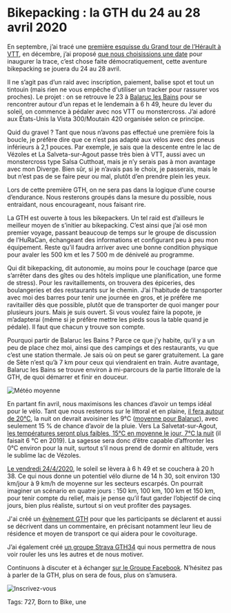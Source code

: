 # Bikepacking : la GTH du 24 au 28 avril 2020

En septembre, j’ai tracé une [première esquisse du Grand tour de l’Hérault à VTT](https://tcrouzet.com/2019/09/18/projet-bikepacking-grand-tour-de-lherault/), en décembre, j’ai proposé [que nous choisissions une date](https://tcrouzet.com/2019/12/15/on-fait-le-tour-de-lherault-en-bikepacking/) pour inaugurer la trace, c’est chose faite démocratiquement, cette aventure bikepacking se jouera du 24 au 28 avril.

Il ne s’agit pas d’un raid avec inscription, paiement, balise spot et tout un tintouin (mais rien ne vous empêche d'utiliser un tracker pour rassurer vos proches). Le projet : on se retrouve le 23 à [Balaruc les Bains](https://fr.wikipedia.org/wiki/Balaruc-les-Bains) pour se rencontrer autour d’un repas et le lendemain à 6 h 49, heure du lever du soleil, on commence à pédaler avec nos VTT ou monstercross. J’ai adoré aux États-Unis la Vista 300/Moutain 420 organisée selon ce principe.

Quid du gravel ? Tant que nous n’avons pas effectué une première fois la boucle, je préfère dire que ce n’est pas adapté aux vélos avec des pneus inférieurs à 2,1 pouces. Par exemple, je sais que la descente entre le lac de Vézoles et La Salveta-sur-Agout passe très bien à VTT, aussi avec un monstercross type Salsa Cutthoat, mais je n’y serais pas à mon avantage avec mon Diverge. Bien sûr, si je n’avais pas le choix, je passerais, mais le but n’est pas de se faire peur ou mal, plutôt d’en prendre plein les yeux.

Lors de cette première GTH, on ne sera pas dans la logique d’une course d’endurance. Nous resterons groupés dans la mesure du possible, nous entraidant, nous encourageant, nous faisant rire.

La GTH est ouverte à tous les bikepackers. Un tel raid est d’ailleurs le meilleur moyen de s’initier au bikepacking. C’est ainsi que j’ai osé mon premier voyage, passant beaucoup de temps sur le groupe de discussion de l’HuRaCan, échangeant des informations et configurant peu à peu mon équipement. Reste qu’il faudra arriver avec une bonne condition physique pour avaler les 500 km et les 7 500 m de dénivelé au programme.

Qui dit bikepacking, dit autonomie, au moins pour le couchage (parce que s’arrêter dans des gîtes ou des hôtels implique une planification, une forme de stress). Pour les ravitaillements, on trouvera des épiceries, des boulangeries et des restaurants sur le chemin. J’ai l’habitude de transporter avec moi des barres pour tenir une journée en gros, et je préfère me ravitailler dès que possible, plutôt que de transporter de quoi manger pour plusieurs jours. Mais je suis ouvert. Si vous voulez faire la popote, je m’adapterai (même si je préfère mettre les pieds sous la table quand je pédale). Il faut que chacun y trouve son compte.

Pourquoi partir de Balaruc les Bains ? Parce ce que j’y habite, qu’il y a un peu de place chez moi, ainsi que des campings et des restaurants, vu que c’est une station thermale. Je sais où on peut se garer gratuitement. La gare de Sète n’est qu’à 7 km pour ceux qui viendraient en train. Autre avantage, Balaruc les Bains se trouve environ à mi-parcours de la partie littorale de la GTH, de quoi démarrer et finir en douceur.

![Météo moyenne](https://tcrouzet.com/images_tc/2020/01/sete.jpg)

En partant fin avril, nous maximisons les chances d’avoir un temps idéal pour le vélo. Tant que nous resterons sur le littoral et en plaine, [il fera autour de 20°C](https://www.ou-et-quand.net/partir/quand/france/languedoc-roussillon/sete/mois/avril/), la nuit on devrait avoisiner les 9°C ([moyenne pour Balaruc](https://www.accuweather.com/fr/fr/balaruc-les-bains/778/april-weather/778?year=2019)), avec seulement 15 % de chance d’avoir de la pluie. Vers La Salvetat-sur-Agout, [les températures seront plus faibles, 15°C en moyenne le jour, 7°C la nuit](https://www.accuweather.com/fr/fr/la-salvetat-sur-agout/149317/april-weather/149317) (il faisait 6 °C en 2019). La sagesse sera donc d’être capable d’affronter les 0°C environ pour la nuit, surtout s’il nous prend de dormir en altitude, vers le sublime lac de Vézoles.

[Le vendredi 24/4/2020](https://www.sunrise-and-sunset.com/fr/sun/france/balaruc-les-bains/2020/avril), le soleil se lèvera à 6 h 49 et se couchera à 20 h 38. Ce qui nous donne un potentiel vélo diurne de 14 h 30, soit environ 130 km/jour à 9 km/h de moyenne sur les secteurs escarpés. On pourrait imaginer un scénario en quatre jours : 150 km, 100 km, 100 km et 150 km, pour tenir compte du relief, mais je pense qu’il faut garder l’objectif de cinq jours, bien plus réaliste, surtout si on veut profiter des paysages.

J'ai créé un [évènement GTH](https://www.facebook.com/events/2917409954988640/) pour que les participants se déclarent et aussi se décrivent dans un commentaire, en précisant notamment leur lieu de résidence et moyen de transport ce qui aidera pour le covoiturage.

J’ai également créé [un groupe Strava GTH34](https://www.strava.com/clubs/GTH34) qui nous permettra de nous voir rouler les uns les autres et de nous motiver.

Continuons à discuter et à échanger [sur le Groupe Facebook](https://www.facebook.com/groups/gth34/). N’hésitez pas à parler de la GTH, plus on sera de fous, plus on s’amusera.

![Inscrivez-vous](https://tcrouzet.com/images_tc/2020/01/GTH1.jpg)



Tags: 727, Born to Bike, une